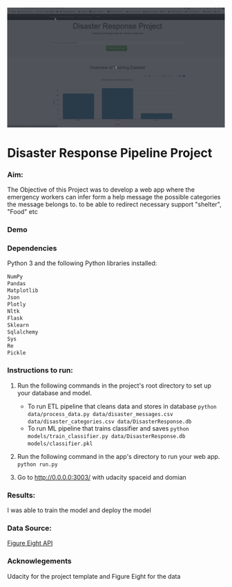 ![gif](https://github.com/rishabhCMS/Disaster_Response/blob/main/Peek%202020-10-25%2016-53.gif)
# Disaster Response Pipeline Project



### Aim:
The Objective of this Project was to develop a web app where the emergency workers can infer form a help message the possible categories the message belongs to.
to be able to redirect necessary support "shelter", "Food" etc


### Demo



### Dependencies
Python 3 and the following Python libraries installed:

    NumPy
    Pandas
    Matplotlib
    Json
    Plotly
    Nltk
    Flask
    Sklearn
    Sqlalchemy
    Sys
    Re
    Pickle
    
### Instructions to run:
1. Run the following commands in the project's root directory to set up your database and model.

    - To run ETL pipeline that cleans data and stores in database
        `python data/process_data.py data/disaster_messages.csv data/disaster_categories.csv data/DisasterResponse.db`
    - To run ML pipeline that trains classifier and saves
        `python models/train_classifier.py data/DisasterResponse.db models/classifier.pkl`

2. Run the following command in the app's directory to run your web app.
    `python run.py`

3. Go to http://0.0.0.0:3003/ with udacity spaceid and domian

### Results:
I was able to train the model and deploy the model


### Data Source:

[Figure Eight API](https://www.programmableweb.com/api/figure-eight-rest-api-v1)

### Acknowlegements

Udacity for the project template and Figure Eight for the data

